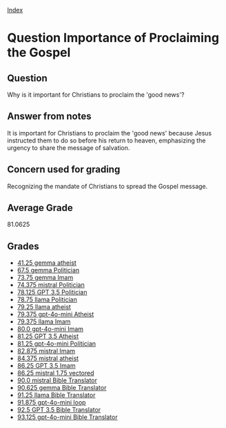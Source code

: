 
[Index](../../index.md)
# Question Importance of Proclaiming the Gospel
## Question
Why is it important for Christians to proclaim the 'good news'?

## Answer from notes
It is important for Christians to proclaim the 'good news' because Jesus instructed them to do so before his return to heaven, emphasizing the urgency to share the message of salvation.

## Concern used for grading
Recognizing the mandate of Christians to spread the Gospel message.

## Average Grade
81.0625

## Grades
 * [41.25 gemma atheist](../answers/gemma_atheist/Importance_of_Proclaiming_the_Gospel.md)
 * [67.5 gemma Politician](../answers/gemma_Politician/Importance_of_Proclaiming_the_Gospel.md)
 * [73.75 gemma Imam](../answers/gemma_Imam/Importance_of_Proclaiming_the_Gospel.md)
 * [74.375 mistral Politician](../answers/mistral_Politician/Importance_of_Proclaiming_the_Gospel.md)
 * [78.125 GPT 3.5 Politician](../answers/GPT_3.5_Politician/Importance_of_Proclaiming_the_Gospel.md)
 * [78.75 llama Politician](../answers/llama_Politician/Importance_of_Proclaiming_the_Gospel.md)
 * [79.25 llama atheist](../answers/llama_atheist/Importance_of_Proclaiming_the_Gospel.md)
 * [79.375 gpt-4o-mini Atheist](../answers/gpt-4o-mini_Atheist/Importance_of_Proclaiming_the_Gospel.md)
 * [79.375 llama Imam](../answers/llama_Imam/Importance_of_Proclaiming_the_Gospel.md)
 * [80.0 gpt-4o-mini Imam](../answers/gpt-4o-mini_Imam/Importance_of_Proclaiming_the_Gospel.md)
 * [81.25 GPT 3.5 Atheist](../answers/GPT_3.5_Atheist/Importance_of_Proclaiming_the_Gospel.md)
 * [81.25 gpt-4o-mini Politician](../answers/gpt-4o-mini_Politician/Importance_of_Proclaiming_the_Gospel.md)
 * [82.875 mistral Imam](../answers/mistral_Imam/Importance_of_Proclaiming_the_Gospel.md)
 * [84.375 mistral atheist](../answers/mistral_atheist/Importance_of_Proclaiming_the_Gospel.md)
 * [86.25 GPT 3.5 Imam](../answers/GPT_3.5_Imam/Importance_of_Proclaiming_the_Gospel.md)
 * [86.25 mistral 1.75 vectored](../answers/mistral_1.75_vectored/Importance_of_Proclaiming_the_Gospel.md)
 * [90.0 mistral Bible Translator](../answers/mistral_Bible_Translator/Importance_of_Proclaiming_the_Gospel.md)
 * [90.625 gemma Bible Translator](../answers/gemma_Bible_Translator/Importance_of_Proclaiming_the_Gospel.md)
 * [91.25 llama Bible Translator](../answers/llama_Bible_Translator/Importance_of_Proclaiming_the_Gospel.md)
 * [91.875 gpt-4o-mini loop](../answers/gpt-4o-mini_loop/Importance_of_Proclaiming_the_Gospel.md)
 * [92.5 GPT 3.5 Bible Translator](../answers/GPT_3.5_Bible_Translator/Importance_of_Proclaiming_the_Gospel.md)
 * [93.125 gpt-4o-mini Bible Translator](../answers/gpt-4o-mini_Bible_Translator/Importance_of_Proclaiming_the_Gospel.md)
